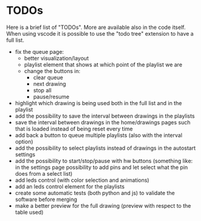 # TODOs

Here is a brief list of "TODOs". More are available also in the code itself. When using vscode it is possible to use the "todo tree" extension to have a full list.

* fix the queue page:
  * better visualization/layout
  * playlist element that shows at which point of the playlist we are
  * change the buttons in:
    * clear queue
    * next drawing
    * stop all
    * pause/resume
* highlight which drawing is being used both in the full list and in the playlist
* add the possibility to save the interval between drawings in the playlists
* save the interval between drawings in the home/drawings pages such that is loaded instead of being reset every time
* add back a button to queue multiple playlists (also with the interval option)
* add the possibility to select playlists instead of drawings in the autostart settings
* add the possibility to start/stop/pause with hw buttons (something like: in the settings page possibility to add pins and let select what the pin does from a select list)
* add leds control (with color selection and animations)
* add an leds control element for the playlists
* create some automatic tests (both python and js) to validate the software before merging
* make a better preview for the full drawing (preview with respect to the table used)
